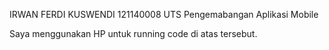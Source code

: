IRWAN FERDI KUSWENDI
121140008
UTS Pengemabangan Aplikasi Mobile

Saya menggunakan HP untuk running code di atas tersebut.
